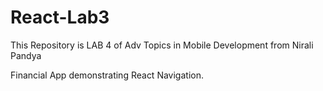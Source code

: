 
# React-Lab3

This Repository is LAB 4 of Adv Topics in Mobile Development from Nirali Pandya

Financial App demonstrating React Navigation.

